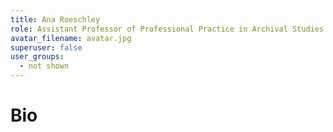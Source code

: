 ```yaml
---
title: Ana Roeschley
role: Assistant Professor of Professional Practice in Archival Studies at Louisiana State University
avatar_filename: avatar.jpg
superuser: false
user_groups:
  - not shown
---
```


# Bio